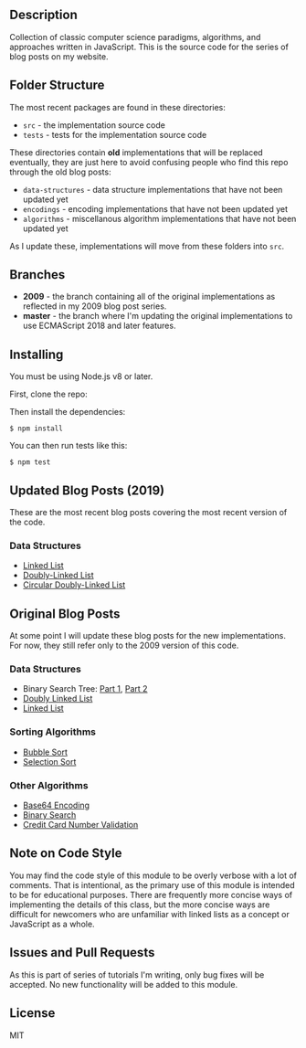 


## Description

Collection of classic computer science paradigms, algorithms, and approaches written in JavaScript. This is the source code for the series of blog posts on my website.

## Folder Structure

The most recent packages are found in these directories:

* `src` - the implementation source code
* `tests` - tests for the implementation source code

These directories contain **old** implementations that will be replaced eventually, they are just here to avoid confusing people who find this repo through the old blog posts:

* `data-structures` - data structure implementations that have not been updated yet
* `encodings` - encoding implementations that have not been updated yet
* `algorithms` - miscellanous algorithm implementations that have not been updated yet

As I update these, implementations will move from these folders into `src`.

## Branches

* **2009** - the branch containing all of the original implementations as reflected in my 2009 blog post series.
* **master** - the branch where I'm updating the original implementations to use ECMAScript 2018 and later features.

## Installing

You must be using Node.js v8 or later.

First, clone the repo:

Then install the dependencies:

```
$ npm install
```

You can then run tests like this:

```
$ npm test
```

## Updated Blog Posts (2019)

These are the most recent blog posts covering the most recent version of the code.

### Data Structures

* [Linked List](https://humanwhocodes.com/blog/2019/01/computer-science-in-javascript-linked-list/)
* [Doubly-Linked List](https://humanwhocodes.com/blog/2019/02/computer-science-in-javascript-doubly-linked-lists/)
* [Circular Doubly-Linked List](https://humanwhocodes.com/blog/2019/03/computer-science-in-javascript-circular-doubly-linked-lists/)

## Original Blog Posts

At some point I will update these blog posts for the new implementations. For now, they still refer only to the 2009 version of this code.

### Data Structures

* Binary Search Tree: [Part 1](https://humanwhocodes.com/blog/2009/06/09/computer-science-in-javascript-binary-search-tree-part-1/), [Part 2](https://humanwhocodes.com/blog/2009/06/16/computer-science-in-javascript-binary-search-tree-part-2/)
* [Doubly Linked List](https://humanwhocodes.com/blog/2009/04/21/computer-science-in-javascript-doubly-linked-lists/)
* [Linked List](https://humanwhocodes.com/blog/2009/04/13/computer-science-in-javascript-linked-list/)

### Sorting Algorithms

* [Bubble Sort](https://humanwhocodes.com/blog/2009/05/26/computer-science-in-javascript-bubble-sort/)
* [Selection Sort](https://humanwhocodes.com/blog/2009/09/08/computer-science-in-javascript-selection-sort/)

### Other Algorithms

* [Base64 Encoding](https://humanwhocodes.com/blog/2009/12/08/computer-science-in-javascript-base64-encoding/)
* [Binary Search](https://humanwhocodes.com/blog/2009/09/01/computer-science-in-javascript-binary-search/)
* [Credit Card Number Validation](https://humanwhocodes.com/blog/2009/08/04/computer-science-in-javascript-credit-card-number-validation/)

## Note on Code Style

You may find the code style of this module to be overly verbose with a lot of comments. That is intentional, as the primary use of this module is intended to be for educational purposes. There are frequently more concise ways of implementing the details of this class, but the more concise ways are difficult for newcomers who are unfamiliar with linked lists as a concept or JavaScript as a whole.

## Issues and Pull Requests

As this is part of series of tutorials I'm writing, only bug fixes will be accepted. No new functionality will be added to this module.

## License

MIT
